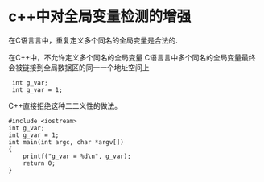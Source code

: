 # c++中对全局变量检测的增强
在C语⾔言中，重复定义多个同名的全局变量是合法的.

 在C++中，不允许定义多个同名的全局变量 C语⾔言中多个同名的全局变量最终会被链接到全局数据区的同⼀一个地址空间上
```
 int g_var;
 int g_var = 1;
```
C++直接拒绝这种⼆二义性的做法。

```
#include <iostream>
int g_var;
int g_var = 1;
int main(int argc, char *argv[])
{
    printf("g_var = %d\n", g_var);
    return 0;
}
```
